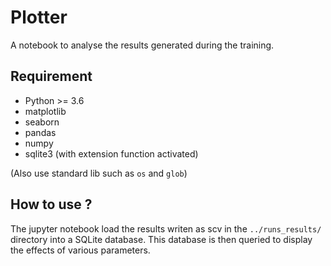 # Plotter

A notebook to analyse the results generated during the training.

## Requirement

 - Python >= 3.6
 - matplotlib
 - seaborn
 - pandas
 - numpy
 - sqlite3 (with extension function activated)
 
(Also use standard lib such as `os` and `glob`)

## How to use ?

The jupyter notebook load the results writen as scv in the `../runs_results/`
directory into a SQLite database. This database is then queried to display
the effects of various parameters.  




